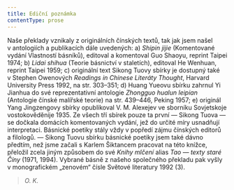 ```yaml
---
title: Ediční poznámka
contentType: prose
---
```


<section>

Naše překlady vznikaly z originálních čínských textů, tak jak jsem našel v antologiích a publikacích dále uvedených: a) _Shipin_ _jijie_ (Komentované vydání Vlastností básníků), editoval a komentoval Guo Shaoyu, reprint Taipei 1974; b) _Lidai_ _shihua_ (Teorie básnictví v staletích), editoval He Wenhuan, reprint Taipei 1959; c) originální text Sikong Tuovy sbírky je dostupný také v Stephen Owenových _Readings_ _in_ _Chinese_ _Literáty_ _Thought_, Harvard University Press 1992, na str. 303–351; d) Huang Yueovu sbírku zahrnul Yi Jianhua do své reprezentativní antologie _Zhongguo_ _hualun_ _leipian_ (Antologie čínské malířské teorie) na str. 439–446, Peking 1957; e) originál Yang Jingzengovy sbírky opublikoval V. M. Alexejev ve sborníku Sovjetskoje vostokověděnije 1935. Ze všech tří sbírek pouze ta první — Sikong Tuova — se dočkala domácích komentovaných vydání, jež do určité míry usnadňují interpretaci. Básnické poetiky stály vždy v popředí zájmu čínských editorů a filologů. — Sikong Tuovu sbírku básnické poetiky jsem také dávno předtím, než jsme začali s Karlem Šiktancem pracovat na této knížce, přeložil zcela jiným způsobem do své _Knihy_ _mlčení_ alias _Tao_ — _texty_ _staré_ _Číny_ (1971, 1994). Vybrané básně z našeho společného překladu pak vyšly v monografickém „zenovém“ čísle Světové literatury 1992 (3).

> _O. K._

</section>

